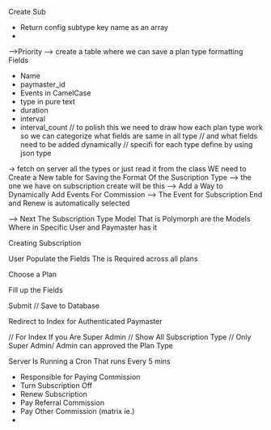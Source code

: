 Create Sub

-   Return config subtype key name as an array
-

-->Priority
--> create a table where we can save a plan type formatting
Fields

-   Name
-   paymaster_id
-   Events in CamelCase
-   type in pure text
-   duration
-   interval
-   interval_count
    // to polish this we need to draw how each plan type work
    so we can categorize what fields are same in all type
    // and what fields need to be added dynamically
    // specifi for each type define by using json type

-> fetch on server all the types or just read it from the class
WE need to Create a New table for Saving the Format
Of the Suscription Type
--> the one we have on subscription create will be this
--> Add a Way to Dynamically Add Events For Commission
--> The Event for Subscription End and Renew is automatically selected

--> Next
The Subscription Type Model That is Polymorph are the Models
Where in Specific User and Paymaster has it

Creating Subscription

User Populate the Fields The is Required across all plans

Choose a Plan

Fill up the Fields

Submit
// Save to Database

Redirect to Index for Authenticated Paymaster

// For Index If you Are Super Admin
// Show All Subscription Type
// Only Super Admin/ Admin can approved the Plan Type

Server Is Running a Cron That runs Every 5 mins

-   Responsible for Paying Commission
-   Turn Subscription Off
-   Renew Subscription
-   Pay Referral Commission
-   Pay Other Commission (matrix ie.)
-

